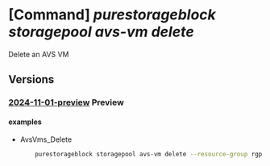# [Command] _purestorageblock storagepool avs-vm delete_

Delete an AVS VM

## Versions

### [2024-11-01-preview](/Resources/mgmt-plane/L3N1YnNjcmlwdGlvbnMve30vcmVzb3VyY2Vncm91cHMve30vcHJvdmlkZXJzL3B1cmVzdG9yYWdlLmJsb2NrL3N0b3JhZ2Vwb29scy97fS9hdnN2bXMve30=/2024-11-01-preview.xml) **Preview**

<!-- mgmt-plane /subscriptions/{}/resourcegroups/{}/providers/purestorage.block/storagepools/{}/avsvms/{} 2024-11-01-preview -->

#### examples

- AvsVms_Delete
    ```bash
        purestorageblock storagepool avs-vm delete --resource-group rgpurestorage --storage-pool-name storagePoolname --avs-vm-id cbdec-ddbb
    ```
